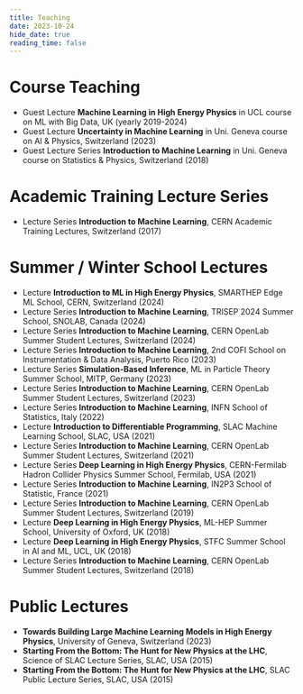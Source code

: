 ```yaml
---
title: Teaching
date: 2023-10-24
hide_date: true
reading_time: false
---
```


# Course Teaching
- Guest Lecture **Machine Learning in High Energy Physics**  in UCL course on ML with Big Data, UK (yearly 2019-2024)
- Guest Lecture **Uncertainty in Machine Learning** in Uni. Geneva course on AI & Physics, Switzerland (2023)
- Guest Lecture Series **Introduction to Machine Learning** in Uni. Geneva course on Statistics & Physics, Switzerland (2018)

# Academic Training Lecture Series
- Lecture Series **Introduction to Machine Learning**, CERN Academic Training Lectures, Switzerland (2017)

# Summer / Winter School Lectures
- Lecture **Introduction to ML in High Energy Physics**, SMARTHEP Edge ML School, CERN, Switzerland (2024)
- Lecture Series **Introduction to Machine Learning**, TRISEP 2024 Summer School, SNOLAB, Canada (2024)
- Lecture Series **Introduction to Machine Learning**, CERN OpenLab Summer Student Lectures, Switzerland (2024)
- Lecture Series **Introduction to Machine Learning**, 2nd COFI School on Instrumentation & Data Analysis, Puerto Rico (2023)
- Lecture Series **Simulation-Based Inference**, ML in Particle Theory Summer School, MITP, Germany (2023)
- Lecture Series **Introduction to Machine Learning**, CERN OpenLab Summer Student Lectures, Switzerland (2023)
- Lecture Series **Introduction to Machine Learning**, INFN School of Statistics, Italy (2022)
- Lecture **Introduction to Differentiable Programming**, SLAC Machine Learning School, SLAC, USA (2021)
- Lecture Series **Introduction to Machine Learning**, CERN OpenLab Summer Student Lectures, Switzerland (2021)
- Lecture Series **Deep Learning in High Energy Physics**, CERN-Fermilab Hadron Collider Physics Summer School, Fermilab, USA (2021)
- Lecture Series **Introduction to Machine Learning**, IN2P3 School of Statistic, France (2021)
- Lecture Series **Introduction to Machine Learning**, CERN OpenLab Summer Student Lectures, Switzerland (2019)
- Lecture **Deep Learning in High Energy Physics**, ML-HEP Summer School, University of Oxford, UK (2018)
- Lecture **Deep Learning in High Energy Physics**, STFC Summer School in AI and ML, UCL, UK (2018)
- Lecture Series **Introduction to Machine Learning**, CERN OpenLab Summer Student Lectures, Switzerland (2018)

# Public Lectures
- **Towards Building Large Machine Learning Models in High Energy Physics**, University of Geneva, Switzerland (2023)
- **Starting From the Bottom: The Hunt for New Physics at the LHC**, Science of SLAC Lecture Series, SLAC, USA (2015)
- **Starting From the Bottom: The Hunt for New Physics at the LHC**, SLAC Public Lecture Series, SLAC, USA (2015)


<!-- ---
title: Teaching
type: landing

sections:
  - block: markdown
    id: teaching
    content:
      title: Teaching
      #text:
--- -->

<!-- ---
widget: blank
headless: true

# ... Put Your Section Options Here (title etc.) ...
title: Teaching
subtitle:
weight: 60  # section position on page

design:
  # Choose how many columns the section has. Valid values: 1 or 2.
  columns: '1'
--- -->